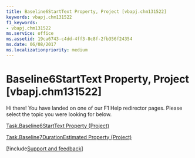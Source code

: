 ```yaml
---
title: Baseline6StartText Property, Project [vbapj.chm131522]
keywords: vbapj.chm131522
f1_keywords:
- vbapj.chm131522
ms.service: office
ms.assetid: 19ca6743-c4dd-4ff3-8c8f-2fb356f24354
ms.date: 06/08/2017
ms.localizationpriority: medium
---
```



# Baseline6StartText Property, Project [vbapj.chm131522]

Hi there! You have landed on one of our F1 Help redirector pages. Please select the topic you were looking for below.

[Task.Baseline6StartText Property (Project)](https://msdn.microsoft.com/library/fc304cc1-a90e-f9b8-d92f-81d8c9e27b66%28Office.15%29.aspx)

[Task.Baseline7DurationEstimated Property (Project)](https://msdn.microsoft.com/library/c6a8970b-b62f-a011-3b99-a170e4204e54%28Office.15%29.aspx)

[!include[Support and feedback](~/includes/feedback-boilerplate.md)]